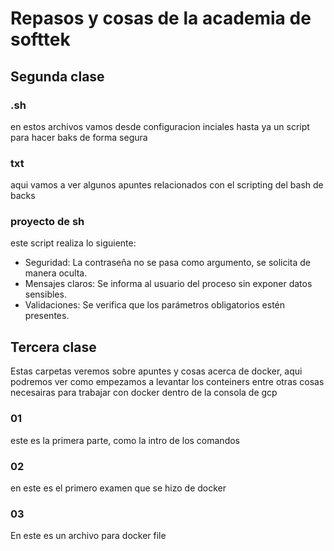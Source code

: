 # Repasos y cosas de la academia de softtek

## Segunda clase
### .sh
en estos archivos vamos desde configuracion inciales hasta ya un script para hacer baks de forma segura

### txt
aqui vamos a ver algunos apuntes relacionados con el scripting del bash de backs

### proyecto de sh
este script realiza lo siguiente: 

* Seguridad: La contraseña no se pasa como argumento, se solicita de manera oculta.
* Mensajes claros: Se informa al usuario del proceso sin exponer datos sensibles.
* Validaciones: Se verifica que los parámetros obligatorios estén presentes.

## Tercera clase
Estas carpetas veremos sobre apuntes y cosas acerca de docker, aqui podremos ver como empezamos a levantar los conteiners entre otras cosas necesairas para trabajar con docker dentro de la consola de gcp

### 01 
este es la primera parte, como la intro de los comandos

### 02 
en este es el primero examen que se hizo de docker 

### 03 
En este es un archivo para docker file